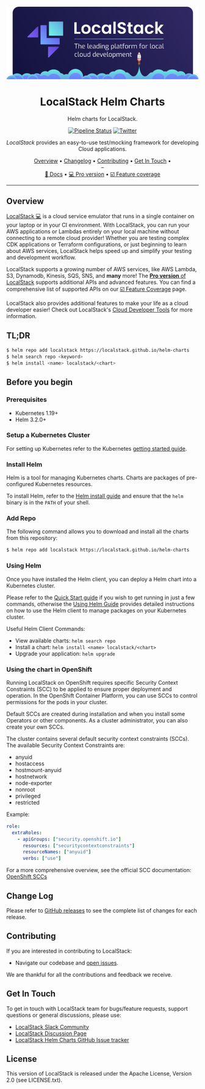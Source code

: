 <p align="center">
  <img src="https://raw.githubusercontent.com/localstack/localstack/master/docs/localstack-readme-banner.svg" alt="LocalStack - A fully functional local cloud stack">
</p>

<h1 align="center">LocalStack Helm Charts</h1>

<p align="center">
  Helm charts for LocalStack.
</p>

<p align="center">
  <a href="https://github.com/localstack/helm-charts/actions/workflows/chart-lint-test-release.yaml"><img alt="Pipeline Status" src="https://github.com/localstack/helm-charts/actions/workflows/chart-lint-test-release.yaml/badge.svg"></a>
  <a href="https://twitter.com/_localstack"><img alt="Twitter" src="https://img.shields.io/twitter/url/http/shields.io.svg?style=social"></a>
</p>

<p align="center">
  <i>LocalStack</i> provides an easy-to-use test/mocking framework for developing Cloud applications.
</p>

<p align="center">
  <a href="#overview">Overview</a> •
  <a href="#change-log">Changelog</a> •
  <a href="#contributing">Contributing</a> •
  <a href="#get-in-touch">Get In Touch</a> •
  <br>–<br>
  <a href="https://docs.localstack.cloud" target="_blank">📖 Docs</a> •
  <a href="https://app.localstack.cloud" target="_blank">💻 Pro version</a> •
  <a href="https://docs.localstack.cloud/aws/feature-coverage/" target="_blank">☑️ Feature coverage</a>
</p>

---

## Overview

[LocalStack 💻](https://localstack.cloud) is a cloud service emulator that runs in a single container on your laptop or in your CI environment. With LocalStack, you can run your AWS applications or Lambdas entirely on your local machine without connecting to a remote cloud provider! Whether you are testing complex CDK applications or Terraform configurations, or just beginning to learn about AWS services, LocalStack helps speed up and simplify your testing and development workflow.

LocalStack supports a growing number of AWS services, like AWS Lambda, S3, Dynamodb, Kinesis, SQS, SNS, and **many** more! The [**Pro version** of LocalStack](https://localstack.cloud/pricing) supports additional APIs and advanced features. You can find a comprehensive list of supported APIs on our [☑️ Feature Coverage](https://docs.localstack.cloud/aws/feature-coverage/) page.

LocalStack also provides additional features to make your life as a cloud developer easier! Check out LocalStack's [Cloud Developer Tools](https://docs.localstack.cloud/tools/) for more information.

## TL;DR

```bash
$ helm repo add localstack https://localstack.github.io/helm-charts
$ helm search repo <keyword>
$ helm install <name> localstack/<chart>
```

## Before you begin

### Prerequisites

- Kubernetes 1.19+
- Helm 3.2.0+

### Setup a Kubernetes Cluster

For setting up Kubernetes refer to the Kubernetes [getting started guide](https://kubernetes.io/docs/getting-started-guides/).

### Install Helm

Helm is a tool for managing Kubernetes charts. Charts are packages of pre-configured Kubernetes resources.

To install Helm, refer to the [Helm install guide](https://github.com/helm/helm#install) and ensure that the `helm` binary is in the `PATH` of your shell.

### Add Repo

The following command allows you to download and install all the charts from this repository:

```bash
$ helm repo add localstack https://localstack.github.io/helm-charts
```

### Using Helm

Once you have installed the Helm client, you can deploy a Helm chart into a Kubernetes cluster.

Please refer to the [Quick Start guide](https://helm.sh/docs/intro/quickstart/) if you wish to get running in just a few commands, otherwise the [Using Helm Guide](https://helm.sh/docs/intro/using_helm/) provides detailed instructions on how to use the Helm client to manage packages on your Kubernetes cluster.

Useful Helm Client Commands:
* View available charts: `helm search repo`
* Install a chart: `helm install <name> localstack/<chart>`
* Upgrade your application: `helm upgrade`

### Using the chart in OpenShift

Running LocalStack on OpenShift requires specific Security Context Constraints (SCC) to be applied to ensure proper deployment and operation.
In the OpenShift Container Platform, you can use SCCs to control permissions for the pods in your cluster.

Default SCCs are created during installation and when you install some Operators or other components. As a cluster administrator,
you can also create your own SCCs.

The cluster contains several default security context constraints (SCCs). The available Security Context Constraints are:

* anyuid
* hostaccess
* hostmount-anyuid
* hostnetwork
* node-exporter
* nonroot
* privileged
* restricted

Example:

```yaml
role:
  extraRoles:
    - apiGroups: ["security.openshift.io"]
      resources: ["securitycontextconstraints"]
      resourceNames: ["anyuid"]
      verbs: ["use"]
```

For a more comprehensive overview, see the official SCC documentation: [OpenShift SCCs](https://docs.openshift.com/container-platform/4.16/authentication/managing-security-context-constraints.html)

## Change Log

Please refer to [GitHub releases](https://github.com/localstack/helm-charts/releases) to see the complete list of changes for each release.

## Contributing

If you are interested in contributing to LocalStack:

- Navigate our codebase and [open issues](https://github.com/localstack/helm-charts/issues).

We are thankful for all the contributions and feedback we receive.

## Get In Touch

To get in touch with LocalStack team for bugs/feature requests, support questions or general discussions, please use:

- [LocalStack Slack Community](https://localstack.cloud/contact/)
- [LocalStack Discussion Page](https://discuss.localstack.cloud/t/localstack-helm-charts/80)
- [LocalStack Helm Charts GitHub Issue tracker](https://github.com/localstack/helm-charts/issues)

## License

This version of LocalStack is released under the Apache License, Version 2.0 (see LICENSE.txt).
